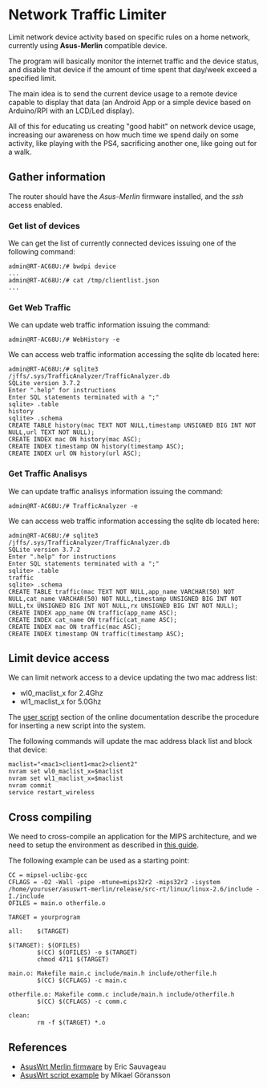 # Network Traffic Limiter

Limit network device activity based on specific rules on a home network, currently using **Asus-Merlin** compatible device.

The program will basically monitor the internet traffic and the device status, and disable that device if the amount of time spent that day/week exceed a specified limit.

The main idea is to send the current device usage to a remote device capable to display that data (an Android App or a simple device based on Arduino/RPI with an LCD/Led display).

All of this for educating us creating "good habit" on network device usage, increasing our awareness on how much time we spend daily on some activity, like playing with the PS4, sacrificing another one, like going out for a walk.

## Gather information

The router should have the _Asus-Merlin_ firmware installed, and the _ssh_ access enabled.

### Get list of devices

We can get the list of currently connected devices issuing one of the following command:

```
admin@RT-AC68U:/# bwdpi device
...
admin@RT-AC68U:/# cat /tmp/clientlist.json
...
```

### Get Web Traffic

We can update web traffic information issuing the command:

```
admin@RT-AC68U:/# WebHistory -e
```

We can access web traffic information accessing the sqlite db located here:

```
admin@RT-AC68U:/# sqlite3 /jffs/.sys/TrafficAnalyzer/TrafficAnalyzer.db
SQLite version 3.7.2
Enter ".help" for instructions
Enter SQL statements terminated with a ";"
sqlite> .table
history
sqlite> .schema
CREATE TABLE history(mac TEXT NOT NULL,timestamp UNSIGNED BIG INT NOT NULL,url TEXT NOT NULL);
CREATE INDEX mac ON history(mac ASC);
CREATE INDEX timestamp ON history(timestamp ASC);
CREATE INDEX url ON history(url ASC);
```

### Get Traffic Analisys

We can update traffic analisys information issuing the command:

```
admin@RT-AC68U:/# TrafficAnalyzer -e
```

We can access web traffic information accessing the sqlite db located here:

```
admin@RT-AC68U:/# sqlite3 /jffs/.sys/TrafficAnalyzer/TrafficAnalyzer.db
SQLite version 3.7.2
Enter ".help" for instructions
Enter SQL statements terminated with a ";"
sqlite> .table
traffic
sqlite> .schema
CREATE TABLE traffic(mac TEXT NOT NULL,app_name VARCHAR(50) NOT NULL,cat_name VARCHAR(50) NOT NULL,timestamp UNSIGNED BIG INT NOT NULL,tx UNSIGNED BIG INT NOT NULL,rx UNSIGNED BIG INT NOT NULL);
CREATE INDEX app_name ON traffic(app_name ASC);
CREATE INDEX cat_name ON traffic(cat_name ASC);
CREATE INDEX mac ON traffic(mac ASC);
CREATE INDEX timestamp ON traffic(timestamp ASC);
```

## Limit device access

We can limit network access to a device updating the two mac address list:

- wl0_maclist_x for 2.4Ghz
- wl1_maclist_x for 5.0Ghz

The [user script](https://github.com/RMerl/asuswrt-merlin.ng/wiki/User-scripts) section of the online documentation describe the procedure for inserting a new script into the system.

The following commands will update the mac address black list and block that device:

```
maclist="<mac1>client1<mac2>client2"
nvram set wl0_maclist_x=$maclist
nvram set wl1_maclist_x=$maclist
nvram commit
service restart_wireless
```

## Cross compiling

We need to cross-compile an application for the MIPS architecture, and we need to setup the environment as described in [this guide](https://github.com/RMerl/asuswrt-merlin.ng/wiki/Compile-Firmware-from-source-using-Ubuntu).

The following example can be used as a starting point:

```
CC = mipsel-uclibc-gcc
CFLAGS = -O2 -Wall -pipe -mtune=mips32r2 -mips32r2 -isystem /home/youruser/asuswrt-merlin/release/src-rt/linux/linux-2.6/include -I./include
OFILES = main.o otherfile.o

TARGET = yourprogram

all:    $(TARGET)

$(TARGET): $(OFILES)
        $(CC) $(OFILES) -o $(TARGET)
        chmod 4711 $(TARGET)

main.o: Makefile main.c include/main.h include/otherfile.h
        $(CC) $(CFLAGS) -c main.c

otherfile.o: Makefile comm.c include/main.h include/otherfile.h
        $(CC) $(CFLAGS) -c comm.c

clean:
        rm -f $(TARGET) *.o
```

## References

- [AsusWrt Merlin firmware](https://github.com/RMerl/asuswrt-merlin) by Eric Sauvageau
- [AsusWrt script example](https://github.com/mgor/asuswrt-scripts) by Mikael Göransson

